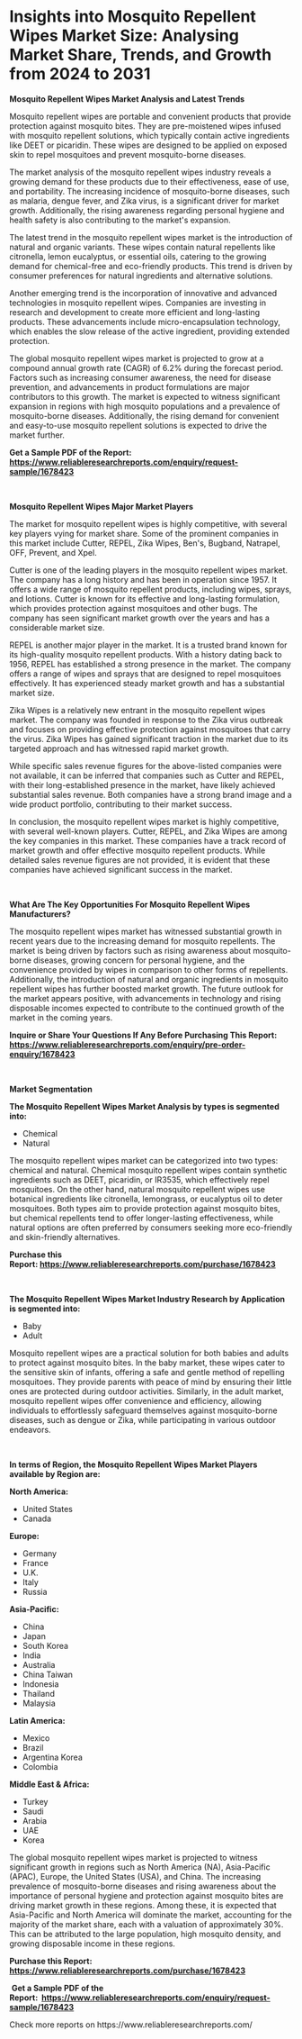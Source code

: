 <p><h1>Insights into Mosquito Repellent Wipes Market Size: Analysing Market Share, Trends, and Growth from 2024 to 2031</h1></p><p><strong>Mosquito Repellent Wipes Market Analysis and Latest Trends</strong></p>
<p><p>Mosquito repellent wipes are portable and convenient products that provide protection against mosquito bites. They are pre-moistened wipes infused with mosquito repellent solutions, which typically contain active ingredients like DEET or picaridin. These wipes are designed to be applied on exposed skin to repel mosquitoes and prevent mosquito-borne diseases.</p><p>The market analysis of the mosquito repellent wipes industry reveals a growing demand for these products due to their effectiveness, ease of use, and portability. The increasing incidence of mosquito-borne diseases, such as malaria, dengue fever, and Zika virus, is a significant driver for market growth. Additionally, the rising awareness regarding personal hygiene and health safety is also contributing to the market's expansion.</p><p>The latest trend in the mosquito repellent wipes market is the introduction of natural and organic variants. These wipes contain natural repellents like citronella, lemon eucalyptus, or essential oils, catering to the growing demand for chemical-free and eco-friendly products. This trend is driven by consumer preferences for natural ingredients and alternative solutions.</p><p>Another emerging trend is the incorporation of innovative and advanced technologies in mosquito repellent wipes. Companies are investing in research and development to create more efficient and long-lasting products. These advancements include micro-encapsulation technology, which enables the slow release of the active ingredient, providing extended protection.</p><p>The global mosquito repellent wipes market is projected to grow at a compound annual growth rate (CAGR) of 6.2% during the forecast period. Factors such as increasing consumer awareness, the need for disease prevention, and advancements in product formulations are major contributors to this growth. The market is expected to witness significant expansion in regions with high mosquito populations and a prevalence of mosquito-borne diseases. Additionally, the rising demand for convenient and easy-to-use mosquito repellent solutions is expected to drive the market further.</p></p>
<p><strong>Get a Sample PDF of the Report:&nbsp; <a href="https://www.reliableresearchreports.com/enquiry/request-sample/1678423">https://www.reliableresearchreports.com/enquiry/request-sample/1678423</a></strong></p>
<p>&nbsp;</p>
<p><strong>Mosquito Repellent Wipes Major Market Players</strong></p>
<p><p>The market for mosquito repellent wipes is highly competitive, with several key players vying for market share. Some of the prominent companies in this market include Cutter, REPEL, Zika Wipes, Ben's, Bugband, Natrapel, OFF, Prevent, and Xpel.</p><p>Cutter is one of the leading players in the mosquito repellent wipes market. The company has a long history and has been in operation since 1957. It offers a wide range of mosquito repellent products, including wipes, sprays, and lotions. Cutter is known for its effective and long-lasting formulation, which provides protection against mosquitoes and other bugs. The company has seen significant market growth over the years and has a considerable market size.</p><p>REPEL is another major player in the market. It is a trusted brand known for its high-quality mosquito repellent products. With a history dating back to 1956, REPEL has established a strong presence in the market. The company offers a range of wipes and sprays that are designed to repel mosquitoes effectively. It has experienced steady market growth and has a substantial market size.</p><p>Zika Wipes is a relatively new entrant in the mosquito repellent wipes market. The company was founded in response to the Zika virus outbreak and focuses on providing effective protection against mosquitoes that carry the virus. Zika Wipes has gained significant traction in the market due to its targeted approach and has witnessed rapid market growth.</p><p>While specific sales revenue figures for the above-listed companies were not available, it can be inferred that companies such as Cutter and REPEL, with their long-established presence in the market, have likely achieved substantial sales revenue. Both companies have a strong brand image and a wide product portfolio, contributing to their market success.</p><p>In conclusion, the mosquito repellent wipes market is highly competitive, with several well-known players. Cutter, REPEL, and Zika Wipes are among the key companies in this market. These companies have a track record of market growth and offer effective mosquito repellent products. While detailed sales revenue figures are not provided, it is evident that these companies have achieved significant success in the market.</p></p>
<p>&nbsp;</p>
<p><strong>What Are The Key Opportunities For Mosquito Repellent Wipes Manufacturers?</strong></p>
<p><p>The mosquito repellent wipes market has witnessed substantial growth in recent years due to the increasing demand for mosquito repellents. The market is being driven by factors such as rising awareness about mosquito-borne diseases, growing concern for personal hygiene, and the convenience provided by wipes in comparison to other forms of repellents. Additionally, the introduction of natural and organic ingredients in mosquito repellent wipes has further boosted market growth. The future outlook for the market appears positive, with advancements in technology and rising disposable incomes expected to contribute to the continued growth of the market in the coming years.</p></p>
<p><strong>Inquire or Share Your Questions If Any Before Purchasing This Report: <a href="https://www.reliableresearchreports.com/enquiry/pre-order-enquiry/1678423">https://www.reliableresearchreports.com/enquiry/pre-order-enquiry/1678423</a></strong></p>
<p>&nbsp;</p>
<p><strong>Market Segmentation</strong></p>
<p><strong>The Mosquito Repellent Wipes Market Analysis by types is segmented into:</strong></p>
<p><ul><li>Chemical</li><li>Natural</li></ul></p>
<p><p>The mosquito repellent wipes market can be categorized into two types: chemical and natural. Chemical mosquito repellent wipes contain synthetic ingredients such as DEET, picaridin, or IR3535, which effectively repel mosquitoes. On the other hand, natural mosquito repellent wipes use botanical ingredients like citronella, lemongrass, or eucalyptus oil to deter mosquitoes. Both types aim to provide protection against mosquito bites, but chemical repellents tend to offer longer-lasting effectiveness, while natural options are often preferred by consumers seeking more eco-friendly and skin-friendly alternatives.</p></p>
<p><strong>Purchase this Report:&nbsp;<a href="https://www.reliableresearchreports.com/purchase/1678423">https://www.reliableresearchreports.com/purchase/1678423</a></strong></p>
<p>&nbsp;</p>
<p><strong>The Mosquito Repellent Wipes Market Industry Research by Application is segmented into:</strong></p>
<p><ul><li>Baby</li><li>Adult</li></ul></p>
<p><p>Mosquito repellent wipes are a practical solution for both babies and adults to protect against mosquito bites. In the baby market, these wipes cater to the sensitive skin of infants, offering a safe and gentle method of repelling mosquitoes. They provide parents with peace of mind by ensuring their little ones are protected during outdoor activities. Similarly, in the adult market, mosquito repellent wipes offer convenience and efficiency, allowing individuals to effortlessly safeguard themselves against mosquito-borne diseases, such as dengue or Zika, while participating in various outdoor endeavors.</p></p>
<p>&nbsp;</p>
<p><strong>In terms of Region, the Mosquito Repellent Wipes Market Players available by Region are:</strong></p>
<p>
    <p> <strong> North America: </strong>
        <ul>
            <li>United States</li>
            <li>Canada</li>
        </ul>
        </p> 
    <p> <strong> Europe: </strong>
        <ul>
            <li>Germany</li>
            <li>France</li>
            <li>U.K.</li>
            <li>Italy</li>
            <li>Russia</li>
        </ul>
        </p> 
    <p> <strong> Asia-Pacific: </strong>
        <ul>
            <li>China</li>
            <li>Japan</li>
            <li>South Korea</li>
            <li>India</li>
            <li>Australia</li>
            <li>China Taiwan</li>
            <li>Indonesia</li>
            <li>Thailand</li>
            <li>Malaysia</li>
        </ul>
        </p> 
    <p> <strong> Latin America: </strong>
        <ul>
            <li>Mexico</li>
            <li>Brazil</li>
            <li>Argentina Korea</li>
            <li>Colombia</li>
        </ul>
        </p> 
    <p> <strong> Middle East & Africa: </strong>
        <ul>
            <li>Turkey</li>
            <li>Saudi</li>
            <li>Arabia</li>
            <li>UAE</li>
            <li>Korea</li>
        </ul>
    </p>
    </p>
<p><p>The global mosquito repellent wipes market is projected to witness significant growth in regions such as North America (NA), Asia-Pacific (APAC), Europe, the United States (USA), and China. The increasing prevalence of mosquito-borne diseases and rising awareness about the importance of personal hygiene and protection against mosquito bites are driving market growth in these regions. Among these, it is expected that Asia-Pacific and North America will dominate the market, accounting for the majority of the market share, each with a valuation of approximately 30%. This can be attributed to the large population, high mosquito density, and growing disposable income in these regions.</p></p>
<p><strong>Purchase this Report: <a href="https://www.reliableresearchreports.com/purchase/1678423">https://www.reliableresearchreports.com/purchase/1678423</a></strong></p>
<p>&nbsp;<strong>Get a Sample PDF of the Report:&nbsp;&nbsp;<a href="https://www.reliableresearchreports.com/enquiry/request-sample/1678423">https://www.reliableresearchreports.com/enquiry/request-sample/1678423</a></strong></p>
<p><strong></strong></p>
<p>Check more reports on https://www.reliableresearchreports.com/</p>